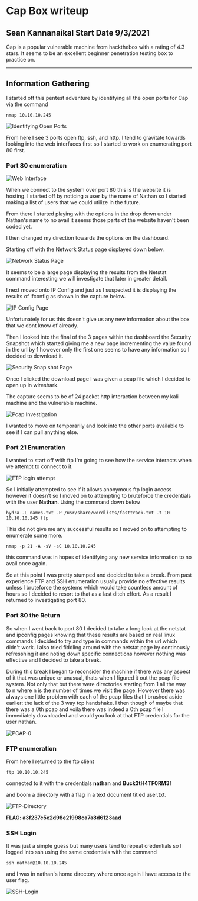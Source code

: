 # Cap Box writeup

## Sean Kannanaikal Start Date 9/3/2021

Cap is a popular vulnerable machine from hackthebox with a rating of 4.3 stars.  It seems to be an excellent beginner penetration testing box to practice on.

***

## Information Gathering

I started off this pentest adventure by identifying all the open ports for Cap via the command
```
nmap 10.10.10.245
```

![Identifying Open  Ports](img/capture1.PNG)

From here I see 3 ports open ftp, ssh, and http.  I tend to gravitate towards looking into the web interfaces first so I started to work on enumerating port 80 first.

### Port 80 enumeration

![Web Interface](img/capture2.PNG)

When we connect to the system over port 80 this is the website it is hosting.  I started off by noticing a user by the name of Nathan so I started making a list of users that we could utilize in the future.

From there I started playing with the options in the drop down under Nathan's name to no avail it seems those parts of the website haven't been coded yet. 

I then changed my direction towards the options on the dashboard.

Starting off with the Network Status page displayed down below.

![Network Status Page](img/capture3.PNG)

It seems to be a large page displaying the results from the Netstat command interesting we will investigate that later in greater detail.

I next moved onto IP Config and just as I suspected it is displaying the results of ifconfig as shown in the capture below.

![IP Config Page](img/capture4.PNG)

Unfortunately for us this doesn't give us any new information about the box that we dont know of already.

Then I looked into the final of the 3 pages within the dashboard the Security Snapshot which started giving me a new page incrementing the value found in the url by 1 however only the first one seems to have any information so I decided to download it.

![Security Snap shot Page](img/capture5.PNG)

Once I clicked the download page I was given a pcap file which I decided to open up in wireshark.  

The capture seems to be of 24 packet http interaction between my kali machine and the vulnerable machine.  

![Pcap Investigation](img/capture6.PNG)

I wanted to move on temporarily and look into the other ports available to see if I can  pull anything else.

### Port 21 Enumeration

I wanted to start off with ftp I'm going to see how the service interacts when we attempt to connect to it.

![FTP login attempt](img/capture7.PNG)

So I initially attempted to see if it allows anonymous ftp login access however it doesn't so I moved on to attempting to bruteforce the credentials with the user **Nathan**.  Using the command down below

```
hydra -L names.txt -P /usr/share/wordlists/fasttrack.txt -t 10 10.10.10.245 ftp
```

This did not give me any successful results so I moved on to attempting to enumerate some more.

```
nmap -p 21 -A -sV -sC 10.10.10.245
```

this command was in hopes of identifying any new service information to no avail once again.

So at this point I was pretty stumped and decided to take a break.  From past experience FTP and SSH enumeration usually provide no effective results unless I bruteforce the systems which would take countless amount of hours so I decided to resort to that as a last ditch effort.  As a result I returned to investigating port 80.

### Port 80 the Return

So when I went back to port 80 I decided to take a long look at the netstat and ipconfig pages knowing that these results are based on real linux commands I decided to try and type in commands within the url which didn't work.  I also tried fiddling around with the netstat page by continously refresshing it and noting down specific connections however nothing was effective and I decided to take a break.

During this break I began to reconsider the machine if there was any aspect of it that was unique or unusual, thats when I figured it out the pcap file system.  Not only that but there were directories starting from 1 all the way to n where n is the number of times we visit the page.  However there was always one little problem with  each of the pcap files that I brushed aside earlier: the lack of the 3 way tcp handshake.  I then though of maybe that there was a 0th pcap and voila there was indeed a 0th pcap file I immediately downloaded and would you look at that FTP credentials for the user nathan.

![PCAP-0](img/capture8.PNG)


### FTP enumeration

From here I returned to the ftp client

```
ftp 10.10.10.245
```

connected to it with the credentials **nathan** and **Buck3tH4TF0RM3!**

and boom a directory with a flag in a text document titled user.txt.

![FTP-Directory](img/capture9.PNG)

**FLAG: a3f237c5e2d98e21998ca7a8d6123aad**

### SSH Login

It was just a simple guess but many users tend to repeat credentials so I logged into ssh using the same credentials with the command

```
ssh nathan@10.10.10.245
```

and I was in nathan's home directory where once again I have access to the user flag.

![SSH-Login](img/capture10.PNG)

